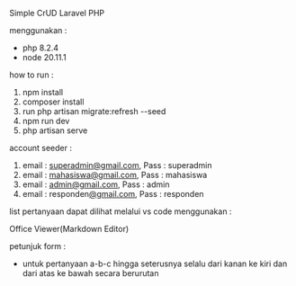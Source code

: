 Simple CrUD Laravel PHP

menggunakan :

* php 8.2.4
* node 20.11.1

how to run :

1. npm install
2. composer install
3. run php artisan migrate:refresh --seed
4. npm run dev
5. php artisan serve

account seeder :

1. email : [superadmin@gmail.com](mailto:superadmin@gmail.com), Pass : superadmin
2. email : [mahasiswa@gmail.com](mailto:mahasiswa@gmail.com), Pass : mahasiswa
3. email : [admin@gmail.com](mailto:admin@gmail.com), Pass : admin
4. email : responden[@gmail.com](mailto:admin@gmail.com), Pass : responden

list pertanyaan dapat dilihat melalui vs code menggunakan :

Office Viewer(Markdown Editor)


petunjuk form :

- untuk pertanyaan a-b-c hingga seterusnya selalu dari kanan ke kiri dan dari atas ke bawah secara berurutan
